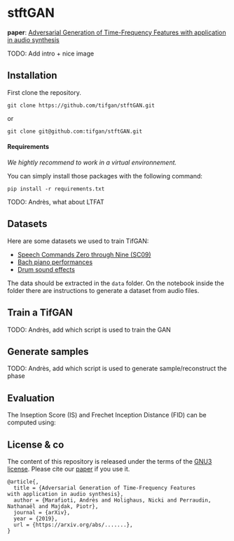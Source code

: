 # stftGAN


**paper**: [Adversarial Generation of Time-Frequency Features
with application in audio synthesis][paper]

[paper]: https://arxiv.org/abs/...........

TODO: Add intro + nice image


## Installation

First clone the repository.

```
git clone https://github.com/tifgan/stftGAN.git 
```
or
```
git clone git@github.com:tifgan/stftGAN.git
```

#### Requirements

*We hightly recommend to work in a virtual environnement.*

You can simply install those packages with the following command:
```
pip install -r requirements.txt
```

TODO: Andrès, what about LTFAT

## Datasets

Here are some datasets we used to train TifGAN:

- [Speech Commands Zero through Nine (SC09)](http://deepyeti.ucsd.edu/cdonahue/wavegan/data/sc09.tar.gz)
- [Bach piano performances](http://deepyeti.ucsd.edu/cdonahue/wavegan/data/mancini_piano.tar.gz)
- [Drum sound effects](http://deepyeti.ucsd.edu/cdonahue/wavegan/data/drums.tar.gz)

The data should be extracted in the  `data` folder. On the notebook inside the folder there are instructions to generate a dataset from audio files.

## Train a TifGAN

TODO: Andrès, add which script is used to train the GAN

## Generate samples

TODO: Andrès, add which script is used to generate sample/reconstruct the phase

## Evaluation

The Inseption Score (IS) and Frechet Inception Distance (FID) can be computed using:

## License & co

The content of this repository is released under the terms of the [GNU3 license](LICENCE.txt).
Please cite our [paper] if you use it.

```
@article{,
  title = {Adversarial Generation of Time-Frequency Features
with application in audio synthesis},
  author = {Marafioti, Andrès and Holighaus, Nicki and Perraudin, Nathanaël and Majdak, Piotr},
  journal = {arXiv},
  year = {2019},
  url = {https://arxiv.org/abs/.......},
}
```
